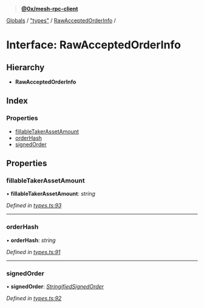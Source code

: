 > **[@0x/mesh-rpc-client](../README.md)**

[Globals](../globals.md) / ["types"](../modules/_types_.md) / [RawAcceptedOrderInfo](_types_.rawacceptedorderinfo.md) /

# Interface: RawAcceptedOrderInfo

## Hierarchy

* **RawAcceptedOrderInfo**

## Index

### Properties

* [fillableTakerAssetAmount](_types_.rawacceptedorderinfo.md#fillabletakerassetamount)
* [orderHash](_types_.rawacceptedorderinfo.md#orderhash)
* [signedOrder](_types_.rawacceptedorderinfo.md#signedorder)

## Properties

###  fillableTakerAssetAmount

• **fillableTakerAssetAmount**: *string*

*Defined in [types.ts:93](https://github.com/0xProject/0x-mesh/blob/32339c4/rpc/clients/typescript/src/types.ts#L93)*

___

###  orderHash

• **orderHash**: *string*

*Defined in [types.ts:91](https://github.com/0xProject/0x-mesh/blob/32339c4/rpc/clients/typescript/src/types.ts#L91)*

___

###  signedOrder

• **signedOrder**: *[StringifiedSignedOrder](_types_.stringifiedsignedorder.md)*

*Defined in [types.ts:92](https://github.com/0xProject/0x-mesh/blob/32339c4/rpc/clients/typescript/src/types.ts#L92)*